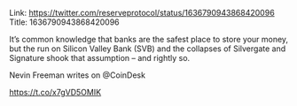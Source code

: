 Link:  https://twitter.com/reserveprotocol/status/1636790943868420096
Title: 1636790943868420096

It’s common knowledge that banks are the safest place to store your money, but the run on Silicon Valley Bank (SVB) and the collapses of Silvergate and Signature shook that assumption – and rightly so.

Nevin Freeman writes on @CoinDesk

https://t.co/x7gVD5OMIK